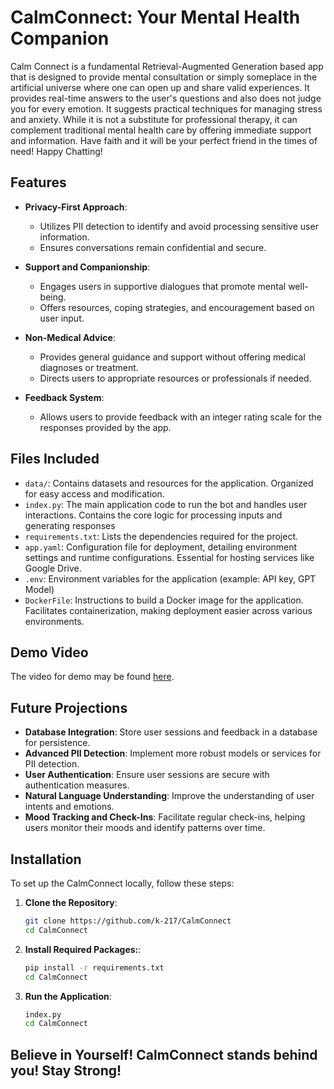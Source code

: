 # CalmConnect: Your Mental Health Companion

Calm Connect is a fundamental Retrieval-Augmented Generation based app that is designed to provide mental consultation or simply someplace in the artificial universe where one can open up and share valid experiences. It provides real-time answers to the user's questions and also does not judge you for every emotion. It suggests practical techniques for managing stress and anxiety. While it is not a substitute for professional therapy, it can complement traditional mental health care by offering immediate support and information. Have faith and it will be your perfect friend in the times of need! Happy Chatting!

## Features

- **Privacy-First Approach**: 
  - Utilizes PII detection to identify and avoid processing sensitive user information.
  - Ensures conversations remain confidential and secure.

- **Support and Companionship**: 
  - Engages users in supportive dialogues that promote mental well-being.
  - Offers resources, coping strategies, and encouragement based on user input.

- **Non-Medical Advice**: 
  - Provides general guidance and support without offering medical diagnoses or treatment.
  - Directs users to appropriate resources or professionals if needed.

- **Feedback System**:
  - Allows users to provide feedback with an integer rating scale for the responses provided by the app.

## Files Included

- `data/`: Contains datasets and resources for the application. Organized for easy access and modification.
- `index.py`: The main application code to run the bot and handles user interactions. Contains the core logic for processing inputs and generating responses
- `requirements.txt`: Lists the dependencies required for the project.
- `app.yaml`: Configuration file for deployment, detailing environment settings and runtime configurations. Essential for hosting services like Google Drive.
- `.env`: Environment variables for the application (example: API key, GPT Model)
- `DockerFile`: Instructions to build a Docker image for the application. Facilitates containerization, making deployment easier across various environments.

## Demo Video

The video for demo may be found [here](). 

## Future Projections

- **Database Integration**: Store user sessions and feedback in a database for persistence.
- **Advanced PII Detection**: Implement more robust models or services for PII detection.
- **User Authentication**: Ensure user sessions are secure with authentication measures.
- **Natural Language Understanding**: Improve the understanding of user intents and emotions.
- **Mood Tracking and Check-Ins**: Facilitate regular check-ins, helping users monitor their moods and identify patterns over time.

## Installation

To set up the CalmConnect locally, follow these steps:

1. **Clone the Repository**:
   ```bash
   git clone https://github.com/k-217/CalmConnect
   cd CalmConnect
2. **Install Required Packages:**:
   ```bash
   pip install -r requirements.txt
   cd CalmConnect
3. **Run the Application**:
   ```bash
   index.py
   cd CalmConnect

## Believe in Yourself! CalmConnect stands behind you! Stay Strong!
